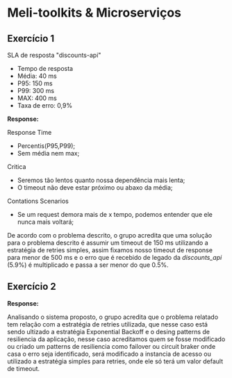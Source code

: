 # Meli-toolkits & Microserviços

## Exercício 1
SLA de resposta "discounts-api"
* Tempo de resposta
* Média: 40 ms
* P95: 150 ms
* P99: 300 ms
* MAX: 400 ms
* Taxa de erro: 0,9%

**Response:**

Response Time 
- Percentis(P95,P99);
- Sem média nem max;

Critica 
- Seremos tão lentos quanto nossa dependência mais lenta;
- O timeout não deve estar próximo ou abaxo da média;

Contations Scenarios
- Se um request demora mais de x tempo, podemos entender que ele nunca mais voltará;

De acordo com o problema descrito, o grupo acredita que uma solução para o problema descrito é assumir um timeout de 150 ms utilizando a estratégia de retries simples, assim fixamos nosso timeout de response para menor de 500 ms e o erro que é recebido de legado da *discounts_api* (5.9%) é multiplicado e passa a ser menor do que 0.5%. 


## Exercício 2

**Response:**

Analisando o sistema proposto, o grupo acredita que o problema relatado tem relação com a estratégia de retries utilizada, que nesse caso está sendo ultizado a estratégia Exponential Backoff e o desing patterns de resiliencia da aplicação, nesse caso acreditamos quem se fosse modificado ou criado um patterns de resiliencia como failover ou circuit braker onde casa o erro seja identificado, será modificado a instancia de acesso ou utilizado a estratégia simples para retries, onde ele só terá um valor default de timeout. 
